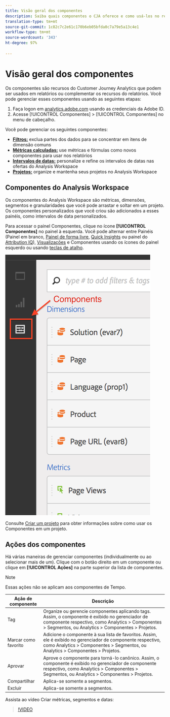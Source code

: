 ```yaml
---
title: Visão geral dos componentes
description: Saiba quais componentes o CJA oferece e como usá-los no relatórios.
translation-type: tm+mt
source-git-commit: 1c82c7c2e61c170b6eb05bfda0c7a79e5a13c4e1
workflow-type: tm+mt
source-wordcount: '343'
ht-degree: 97%

---
```



# Visão geral dos componentes

Os componentes são recursos do Customer Journey Analytics que podem ser usados em relatórios ou complementar os recursos do relatórios. Você pode gerenciar esses componentes usando as seguintes etapas:

1. Faça logon em [analytics.adobe.com](https://analytics.adobe.com) usando as credenciais da Adobe ID.
2. Acesse [!UICONTROL Componentes] > [!UICONTROL Componentes] no menu de cabeçalho.

Você pode gerenciar os seguintes componentes:

* [**Filtros:**](filters/filters-overview.md) exclua partes dos dados para se concentrar em itens de dimensão comuns
* [**Métricas calculadas:**](calc-metrics/calc-metr-overview.md) use métricas e fórmulas como novos componentes para usar nos relatórios
* [**Intervalos de datas:**](date-ranges/overview.md) personalize e refine os intervalos de datas nas ofertas do Analysis Workspace
* [**Projetos:**](/help/analysis-workspace/home.md) organize e mantenha seus projetos no Analysis Workspace

## Componentes do Analysis Workspace

Os componentes do Analysis Workspace são métricas, dimensões, segmentos e granularidades que você pode arrastar e soltar em um projeto. Os componentes personalizados que você criou são adicionados a esses painéis, como intervalos de data personalizados.

Para acessar o painel Componentes, clique no ícone **[!UICONTROL Componentes]** no painel à esquerda. Você pode alternar entre Painéis (Painel em branco, [Painel de forma livre](/help/analysis-workspace/visualizations/freeform-table.md), [Quick Insights](/help/analysis-workspace/c-panels/quickinsight.md) ou painel do [Attribution IQ](/help/analysis-workspace/c-panels/attribution.md)), [Visualizações](/help/analysis-workspace/visualizations/freeform-analysis-visualizations.md) e Componentes usando os ícones do painel esquerdo ou usando [teclas de atalho](/help/analysis-workspace/build-workspace-project/fa-shortcut-keys.md).

![](assets/components.png)

Consulte [Criar um projeto](/help/analysis-workspace/home.md) para obter informações sobre como usar os Componentes em um projeto.

## Ações dos componentes

Há várias maneiras de gerenciar componentes (individualmente ou ao selecionar mais de um). Clique com o botão direito em um componente ou clique em **[!UICONTROL Ações]** na parte superior da lista de componentes.

>[!NOTE]
>
>Essas ações não se aplicam aos componentes de Tempo.

| Ação de componente | Descrição |
|--- |--- |
| Tag | Organize ou gerencie componentes aplicando tags. Assim, o componente é exibido no gerenciador de componente respectivo, como Analytics > Componentes > Segmentos, ou Analytics > Componentes > Projetos. |
| Marcar como favorito | Adicione o componente à sua lista de favoritos. Assim, ele é exibido no gerenciador de componente respectivo, como Analytics > Componentes > Segmentos, ou Analytics > Componentes > Projetos. |
| Aprovar | Aprove o componente para torná-lo canônico. Assim, o componente é exibido no gerenciador de componente respectivo, como Analytics > Componentes > Segmentos, ou Analytics > Componentes > Projetos. |
| Compartilhar | Aplica-se somente a segmentos. |
| Excluir | Aplica-se somente a segmentos. |

Assista ao vídeo Criar métricas, segmentos e datas:

>[!VIDEO](https://video.tv.adobe.com/v/23979)
